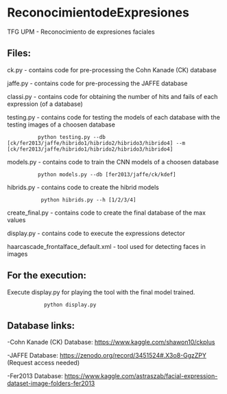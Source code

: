 # ReconocimientodeExpresiones
TFG UPM - Reconocimiento de expresiones faciales

## Files:

ck.py - contains code for pre-processing the Cohn Kanade (CK) database

jaffe.py - contains code for pre-processing the JAFFE database

classi.py - contains code for obtaining the number of hits and fails of each expression (of a database)

testing.py - contains code for testing the models of each database with the testing images of a choosen database
              
              python testing.py --db [ck/fer2013/jaffe/hibrido1/hibrido2/hibrido3/hibrido4] --m [ck/fer2013/jaffe/hibrido1/hibrido2/hibrido3/hibrido4]
              
models.py - contains code to train the CNN models of a choosen database

              python models.py --db [fer2013/jaffe/ck/kdef]
              
hibrids.py - contains code to create the hibrid models       

               python hibrids.py --h [1/2/3/4]
                             
create_final.py - contains code to create the final database of the max values  

display.py - contains code to execute the expressions detector


haarcascade_frontalface_default.xml -  tool used for detecting faces in images


## For the execution:

Execute display.py for playing the tool with the final model trained.

                python display.py

## Database links:

-Cohn Kanade (CK) Database: https://www.kaggle.com/shawon10/ckplus

-JAFFE Database: https://zenodo.org/record/3451524#.X3o8-GgzZPY (Request access needed)

-Fer2013 Database: https://www.kaggle.com/astraszab/facial-expression-dataset-image-folders-fer2013
